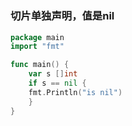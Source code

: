 # 

### 切片单独声明，值是nil

```go
package main
import "fmt"

func main() {
    var s []int
    if s == nil {
    fmt.Println("is nil")
    }
}

```